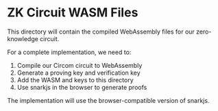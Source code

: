 # ZK Circuit WASM Files

This directory will contain the compiled WebAssembly files for our zero-knowledge circuit. 

For a complete implementation, we need to:
1. Compile our Circom circuit to WebAssembly
2. Generate a proving key and verification key
3. Add the WASM and keys to this directory
4. Use snarkjs in the browser to generate proofs

The implementation will use the browser-compatible version of snarkjs.